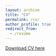 ```yaml
---
layout: archive
title: "CV"
permalink: /cv/
author_profile: true
redirect_from:
  - /resume
---
```


[Download CV here](http://meganebers.github.io/files/MeganEbers_resume_2023.pdf)
